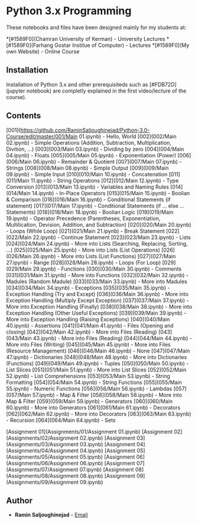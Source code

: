 # Python 3.x Programming 

These notebooks and files have been designed mainly for my students at:

*[#1589F0](Chamran University of Kerman) - University Lectures
*[#1589F0](Farhang Gostar Institue of Computer) - Lectures
*[#1589F0](My own Website) - Online Course


## Installation

Installation of Python 3.x and other prerequisiteds such as [#FDB72D](jupyter notebook) are completly explained in the first video/lecture of the course).


## Contents

[001](https://github.com/RaminSaljoughinejad/Python-3.0-Course/edit/master/001/Main 01.ipynb) - Hello, World
[002](002/Main 02.ipynb) - Simple Operations (Addition, Subtraction, Multiplication, Divition, ...)
[003](003/Main 03.ipynb) - Dividing by zero
[004](004/Main 04.ipynb) - Floats
[005](005/Main 05.ipynb) - Exponentiation (Power)
[006](006/Main 06.ipynb) - Remainder & Quotient
[007](007/Main 07.ipynb) - Strings
[008](008/Main 08.ipynb) - Simple Output
[009](009/Main 09.ipynb) - Simple Input
[010](010/Main 10.ipynb) - Concatenation
[011](011/Main 11.ipynb) - String Operations
[012](012/Main 12.ipynb) - Type Conversion
[013](013/Main 13.ipynb) - Variables and Naming Rules
[014](014/Main 14.ipynb) - In-Place Operators
[015](015/Main 15.ipynb) - Boolian & Comparison
[016](016/Main 16.ipynb) - Conditional Statements (if statement)
[017](017/Main 17.ipynb) - Conditional Statements (if ... else ... Statements)
[018](018/Main 18.ipynb) - Boolian Logic
[019](019/Main 19.ipynb) - Operator Precedence (Parentheses, Exponentiation, Multilication, Devision, Addition, and Subtraction) 
[020](020/Main 20.ipynb) - Loops (While Loop)
[021](021/Main 21.ipynb) - Break Statement
[022](022/Main 22.ipynb) - Continue Statement
[023](023/Main 23.ipynb) - Lists
[024](024/Main 24.ipynb) - More into Lists (Searching, Replacing, Sorting, ...)
[025](025/Main 25.ipynb) - More into Lists (List Operations)
[026](026/Main 26.ipynb) - More into Lists (List Functions)
[027](027/Main 27.ipynb) - Range
[028](028/Main 28.ipynb) - Loops (For Loop)
[029](029/Main 29.ipynb) - Functions
[030](030/Main 30.ipynb) - Comments
[031](031/Main 31.ipynb) - More into Functions
[032](032/Main 32.ipynb) - Madules (Random Madule)
[033](033/Main 33.ipynb) - More into Madules
[034](034/Main 34.ipynb) - Exceptions
[035](035/Main 35.ipynb) - Exception Handling (Try and Except)
[036](036/Main 36.ipynb) - More into Exception Handling (Multiply Except Exception)
[037](037/Main 37.ipynb) - More into Exception Handling (Finally)
[038](038/Main 38.ipynb) - More into Exception Handling (Other Useful Exceptions)
[039](039/Main 39.ipynb) - More into Exception Handling (Raising Exceptions)
[040](040/Main 40.ipynb) - Assertions
[041](041/Main 41.ipynb) - Files (Opening and closing)
[042](042/Main 42.ipynb) - More into Files (Reading)
[043](043/Main 43.ipynb) - More into Files (Reading)
[044](044/Main 44.ipynb) - More into Files (Writing)
[045](045/Main 45.ipynb) - More into Files (Resource Management)
[046](046/Main 46.ipynb) - None
[047](047/Main 47.ipynb) - Dictionaries
[048](048/Main 48.ipynb) - More into Dictionaries (Functions)
[049](049/Main 49.ipynb) - Tuples
[050](050/Main 50.ipynb) - List Slices
[051](051/Main 51.ipynb) - More into List Slices
[052](052/Main 52.ipynb) - List Comprehensions
[053](053/Main 53.ipynb) - String Formatting
[054](054/Main 54.ipynb) - String Functions
[055](055/Main 55.ipynb) - Numeric Functions
[056](056/Main 56.ipynb) - Lambdas
[057](057/Main 57.ipynb) - Map & Filter
[058](058/Main 58.ipynb) - More into Map & Filter
[059](059/Main 59.ipynb) - Generators
[060](060/Main 60.ipynb) - More into Generators
[061](061/Main 61.ipynb) - Decorators
[062](062/Main 62.ipynb) - More into Decorators
[063](063/Main 63.ipynb) - Recursion
[064](064/Main 64.ipynb) - Sets


 [Assignment 01](Assignments/01/Assignment 01.ipynb)
 [Assignment 02](Assignments/02/Assignment 02.ipynb)
 [Assignment 03](Assignments/03/Assignment 03.ipynb)
 [Assignment 04](Assignments/04/Assignment 04.ipynb)
 [Assignment 05](Assignments/05/Assignment 05.ipynb)
 [Assignment 06](Assignments/06/Assignment 06.ipynb)
 [Assignment 07](Assignments/07/Assignment 07.ipynb)
 [Assignment 08](Assignments/08/Assignment 08.ipynb)
 [Assignment 09](Assignments/09/Assignment 09.ipynb)


## Author

* **Ramin Saljoughinejad** - [Email](ramin.saljoughi@icloud.com)
